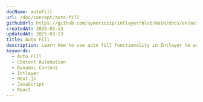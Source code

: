 ```yaml
---
docName: autoFill
url: /doc/concept/auto-fill
githubUrl: https://github.com/aymericzip/intlayer/blob/main/docs/en/autoFill.md
createdAt: 2025-03-13
updatedAt: 2025-03-13
title: Auto Fill
description: Learn how to use auto fill functionality in Intlayer to automatically populate content based on predefined patterns. Follow this documentation to implement auto fill features efficiently in your project.
keywords:
  - Auto Fill
  - Content Automation
  - Dynamic Content
  - Intlayer
  - Next.js
  - JavaScript
  - React
---
```

